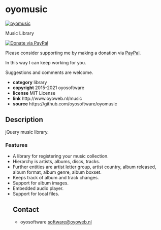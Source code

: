 # oyomusic
<a href="http://oyoweb.nl/music" target="_blank">
  <img src="http://oyoweb.nl/music/oyomusic1.jpg" alt="oyomusic">
</a>
<p>Music Library</p>
<a href="https://www.paypal.com/cgi-bin/webscr?cmd=_donations&amp;currency_code=EUR&amp;business=code@oyosoftware.nl&amp;item_name=donation%20for%20oyomusic" rel="nofollow">
  <img src="https://www.paypalobjects.com/en_US/i/btn/btn_donate_LG.gif" alt="Donate via PayPal" style="max-width: 100%;vertical-align: top">
</a>
<div>
<p style="max-width: 100%;vertical-align: middle">Please consider supporting me by making a donation via <a href="https://www.paypal.com/cgi-bin/webscr?cmd=_donations&amp;currency_code=EUR&amp;business=code@oyosoftware.nl&amp;item_name=donation%20for%20oyomusic" rel="nofollow">PayPal</a>.</p>
<p>In this way I can keep working for you.</p>
<p>Suggestions and comments are welcome.</p>
</div>
<ul>
  <li><strong>category</strong> library</li>
  <li><strong>copyright</strong> 2015-2021 oyosoftware </li>
  <li><strong>license</strong> MIT License</li>
  <li><strong>link</strong> http://www.oyoweb.nl/music</li>
  <li><strong>source</strong> https://github.com/oyosoftware/oyomusic</li>
</ul>
<h2>Description</h2>
<p>jQuery music library.</p>
<h3>Features</h3>
<ul>
  <li>A library for registering your music collection.</li>
  <li>Hierarchy is artists, albums, discs, tracks.</li>
  <li>Further entities are artist letter group, artist country, album released, album format, album genre, album boxset.</li>
  <li>Keeps track of album and track changes.</li>
  <li>Support for album images.</li>
  <li>Embedded audio player.</li>
  <li>Support for local files.</li
</ul>
<h2>Contact</h2>
<ul>
<li>oyosoftware <a href="mailto:software@oyoweb.nl">software@oyoweb.nl</a></li>
</ul>

